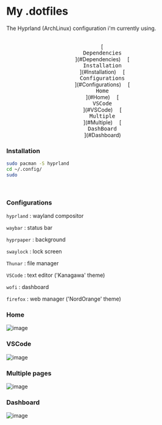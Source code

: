 # My .dotfiles

The Hyprland (ArchLinux) configuration i'm currently using.
<br>
<br>
<div align=center>
  &ensp;[<kbd> <br> Dependencies <br> </kbd>](#Dependencies)&ensp;
  &ensp;[<kbd> <br> Installation <br> </kbd>](#Installation)&ensp;
  &ensp;[<kbd> <br> Configurations <br> </kbd>](#Configurations)&ensp;
  &ensp;[<kbd> <br> Home <br> </kbd>](#Home)&ensp;
  &ensp;[<kbd> <br> VSCode <br> </kbd>](#VSCode)&ensp;
  &ensp;[<kbd> <br> Multiple <br> </kbd>](#Multiple)&ensp;
  &ensp;[<kbd> <br> DashBoard <br> </kbd>](#Dashboard)&ensp;
</div>
  
### Installation

```bash
sudo pacman -S hyprland 
cd ~/.config/
sudo 
```
<br>

### Configurations

```hyprland``` : wayland compositor

```waybar``` : status bar 

```hyprpaper``` : background 

```swaylock``` : lock screen

```Thunar``` : file manager

```VSCode``` : text editor ('Kanagawa' theme)

```wofi``` : dashboard

```firefox``` : web manager ('NordOrange' theme)

### Home

![image](pictures/home.png)

### VSCode

![image](pictures/code.png)

### Multiple pages

![image](pictures/multiple.png)

### Dashboard

![image](pictures/app2.png)


